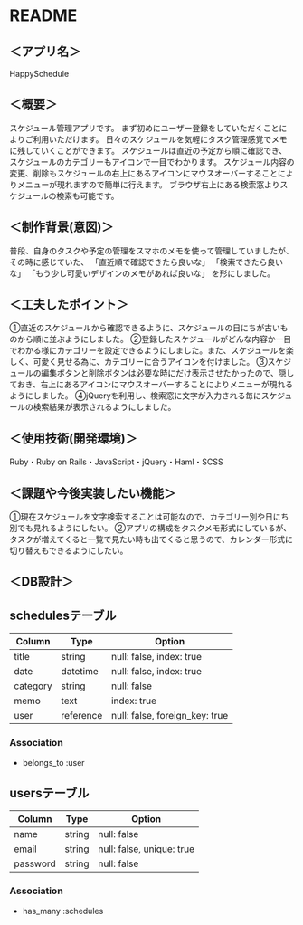 # README

## ＜アプリ名＞
HappySchedule

## ＜概要＞
スケジュール管理アプリです。
まず初めにユーザー登録をしていただくことによりご利用いただけます。
日々のスケジュールを気軽にタスク管理感覚でメモに残していくことができます。
スケジュールは直近の予定から順に確認でき、スケジュールのカテゴリーもアイコンで一目でわかります。
スケジュール内容の変更、削除もスケジュールの右上にあるアイコンにマウスオーバーすることによりメニューが現れますので簡単に行えます。
ブラウザ右上にある検索窓よりスケジュールの検索も可能です。

## ＜制作背景(意図)＞
普段、自身のタスクや予定の管理をスマホのメモを使って管理していましたが、その時に感じていた、
「直近順で確認できたら良いな」
「検索できたら良いな」
「もう少し可愛いデザインのメモがあれば良いな」
を形にしました。

## ＜工夫したポイント＞
①直近のスケジュールから確認できるように、スケジュールの日にちが古いものから順に並ぶようにしました。
②登録したスケジュールがどんな内容か一目でわかる様にカテゴリーを設定できるようにしました。また、スケジュールを楽しく、可愛く見せる為に、カテゴリーに合うアイコンを付けました。
③スケジュールの編集ボタンと削除ボタンは必要な時にだけ表示させたかったので、隠しておき、右上にあるアイコンにマウスオーバーすることによりメニューが現れるようにしました。
④jQueryを利用し、検索窓に文字が入力される毎にスケジュールの検索結果が表示されるようにしました。

## ＜使用技術(開発環境)＞
Ruby・Ruby on Rails・JavaScript・jQuery・Haml・SCSS

## ＜課題や今後実装したい機能＞
①現在スケジュールを文字検索することは可能なので、カテゴリー別や日にち別でも見れるようにしたい。
②アプリの構成をタスクメモ形式にしているが、タスクが増えてくると一覧で見たい時も出てくると思うので、カレンダー形式に切り替えもできるようにしたい。

## ＜DB設計＞

## schedulesテーブル

|Column|Type|Option|
|------|----|------|
|title|string|null: false, index: true|
|date|datetime|null: false, index: true|
|category|string|null: false|
|memo|text|index: true|
|user|reference|null: false, foreign_key: true|

### Association
- belongs_to :user

## usersテーブル

|Column|Type|Option|
|------|----|------|
|name|string|null: false|
|email|string|null: false, unique: true|
|password|string|null: false|

### Association
- has_many :schedules